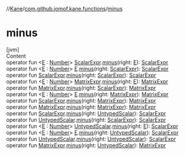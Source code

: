//[Kane](../index.md)/[com.github.jomof.kane.functions](index.md)/[minus](minus.md)



# minus  
[jvm]  
Content  
operator fun <[E](minus.md) : [Number](https://kotlinlang.org/api/latest/jvm/stdlib/kotlin/-number/index.html)> [ScalarExpr](../com.github.jomof.kane/-scalar-expr/index.md).[minus](minus.md)(right: [E](minus.md)): [ScalarExpr](../com.github.jomof.kane/-scalar-expr/index.md)  
operator fun <[E](minus.md) : [Number](https://kotlinlang.org/api/latest/jvm/stdlib/kotlin/-number/index.html)> [E](minus.md).[minus](minus.md)(right: [ScalarExpr](../com.github.jomof.kane/-scalar-expr/index.md)): [ScalarExpr](../com.github.jomof.kane/-scalar-expr/index.md)  
operator fun [ScalarExpr](../com.github.jomof.kane/-scalar-expr/index.md).[minus](minus.md)(right: [ScalarExpr](../com.github.jomof.kane/-scalar-expr/index.md)): [ScalarExpr](../com.github.jomof.kane/-scalar-expr/index.md)  
operator fun <[E](minus.md) : [Number](https://kotlinlang.org/api/latest/jvm/stdlib/kotlin/-number/index.html)> [MatrixExpr](../com.github.jomof.kane/-matrix-expr/index.md).[minus](minus.md)(right: [E](minus.md)): [MatrixExpr](../com.github.jomof.kane/-matrix-expr/index.md)  
operator fun [MatrixExpr](../com.github.jomof.kane/-matrix-expr/index.md).[minus](minus.md)(right: [ScalarExpr](../com.github.jomof.kane/-scalar-expr/index.md)): [MatrixExpr](../com.github.jomof.kane/-matrix-expr/index.md)  
operator fun <[E](minus.md) : [Number](https://kotlinlang.org/api/latest/jvm/stdlib/kotlin/-number/index.html)> [E](minus.md).[minus](minus.md)(right: [MatrixExpr](../com.github.jomof.kane/-matrix-expr/index.md)): [MatrixExpr](../com.github.jomof.kane/-matrix-expr/index.md)  
operator fun [ScalarExpr](../com.github.jomof.kane/-scalar-expr/index.md).[minus](minus.md)(right: [MatrixExpr](../com.github.jomof.kane/-matrix-expr/index.md)): [MatrixExpr](../com.github.jomof.kane/-matrix-expr/index.md)  
operator fun [MatrixExpr](../com.github.jomof.kane/-matrix-expr/index.md).[minus](minus.md)(right: [MatrixExpr](../com.github.jomof.kane/-matrix-expr/index.md)): [MatrixExpr](../com.github.jomof.kane/-matrix-expr/index.md)  
operator fun [ScalarExpr](../com.github.jomof.kane/-scalar-expr/index.md).[minus](minus.md)(right: [UntypedScalar](../com.github.jomof.kane/-untyped-scalar/index.md)): [ScalarExpr](../com.github.jomof.kane/-scalar-expr/index.md)  
operator fun [UntypedScalar](../com.github.jomof.kane/-untyped-scalar/index.md).[minus](minus.md)(right: [ScalarExpr](../com.github.jomof.kane/-scalar-expr/index.md)): [ScalarExpr](../com.github.jomof.kane/-scalar-expr/index.md)  
operator fun <[E](minus.md) : [Number](https://kotlinlang.org/api/latest/jvm/stdlib/kotlin/-number/index.html)> [UntypedScalar](../com.github.jomof.kane/-untyped-scalar/index.md).[minus](minus.md)(right: [E](minus.md)): [ScalarExpr](../com.github.jomof.kane/-scalar-expr/index.md)  
operator fun <[E](minus.md) : [Number](https://kotlinlang.org/api/latest/jvm/stdlib/kotlin/-number/index.html)> [E](minus.md).[minus](minus.md)(right: [UntypedScalar](../com.github.jomof.kane/-untyped-scalar/index.md)): [ScalarExpr](../com.github.jomof.kane/-scalar-expr/index.md)  
operator fun [UntypedScalar](../com.github.jomof.kane/-untyped-scalar/index.md).[minus](minus.md)(right: [UntypedScalar](../com.github.jomof.kane/-untyped-scalar/index.md)): [ScalarExpr](../com.github.jomof.kane/-scalar-expr/index.md)  
operator fun [MatrixExpr](../com.github.jomof.kane/-matrix-expr/index.md).[minus](minus.md)(right: [UntypedScalar](../com.github.jomof.kane/-untyped-scalar/index.md)): [MatrixExpr](../com.github.jomof.kane/-matrix-expr/index.md)  



